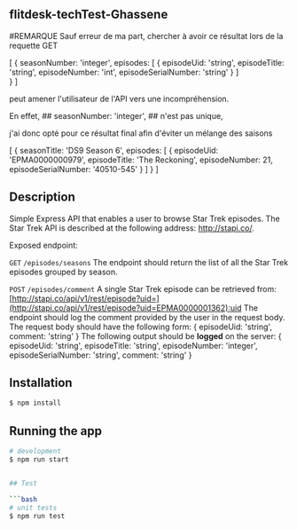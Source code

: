 ## flitdesk-techTest-Ghassene
#REMARQUE
Sauf erreur de ma part, chercher à avoir ce résultat lors de la requette GET

[
	{
		seasonNumber: 'integer',
		episodes: [
			{
				episodeUid: 'string',
				episodeTitle: 'string',
				episodeNumber: 'int',
				episodeSerialNumber: 'string'
			}
		]	
	}
]

peut amener l'utilisateur de l'API vers une incompréhension.


En effet, ## seasonNumber: 'integer', ## n'est pas unique, 


j'ai donc opté pour ce résultat final afin d'éviter un mélange des saisons


[
  {
    seasonTitle: 'DS9 Season 6',
    episodes: [
      {
        episodeUid: 'EPMA0000000979',
        episodeTitle: 'The Reckoning',
        episodeNumber: 21,
        episodeSerialNumber: '40510-545'
      }
    ]
  }
]


## Description


Simple Express API that enables a user to browse Star Trek episodes.
The Star Trek API is described at the following address: http://stapi.co/.

Exposed endpoint:

`GET` `/episodes/seasons` 
The endpoint should return the list of all the Star Trek episodes grouped by season.

`POST` `/episodes/comment`
A single Star Trek episode can be retrieved from:
[http://stapi.co/api/v1/rest/episode?uid=](http://stapi.co/api/v1/rest/episode?uid=EPMA0000001362):uid
The endpoint should log the comment provided by the user in the request body.
The request body should have the following form:
{
	episodeUid: 'string',
	comment: 'string'
}
The following output should be **logged** on the server:
{
	episodeUid: 'string',
	episodeTitle: 'string',
	episodeNumber: 'integer',
	episodeSerialNumber: 'string',
	comment: 'string'
}


## Installation

```bash
$ npm install
```

## Running the app

```bash
# development
$ npm run start


## Test

```bash
# unit tests
$ npm run test

